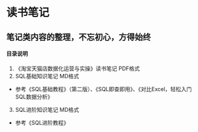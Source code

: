 # 读书笔记


## 笔记类内容的整理，不忘初心，方得始终

#### 目录说明 
1. 《淘宝天猫店数据化运营与实操》读书笔记  PDF格式
2. SQL基础知识笔记  MD格式
* 参考《SQL基础教程》（第二版）、《SQL即查即用》、《对比Excel，轻松入门SQL数据分析》
3. SQL进阶知识笔记  MD格式
* 参考《SQL进阶教程》
